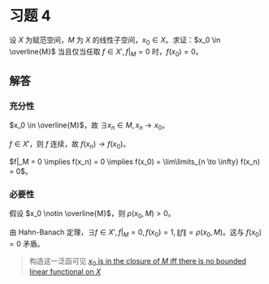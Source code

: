 # 习题 4

设 $X$ 为赋范空间，$M$ 为 $X$ 的线性子空间，$x_0 \in X$。求证：$x_0 \in \overline{M}$ 当且仅当任取 $f \in X', f|_M = 0$ 时，$f(x_0) = 0$。

## 解答

### 充分性

$x_0 \in \overline{M}$，故 $\exists x_n \in M, x_n \to x_0$。

$f \in X'$，则 $f$ 连续，故 $f(x_n) \to f(x_0)$。

$f|_M = 0 \implies f(x_n) = 0 \implies f(x_0) = \lim\limits_{n \to \infty} f(x_n) = 0$。

### 必要性

假设 $x_0 \notin \overline{M}$，则 $\rho(x_0, M) > 0$。

由 Hahn-Banach 定理，$\exists f \in X', f|_M = 0, f(x_0) = 1, \|f\| = \rho(x_0, M)$。这与 $f(x_0) = 0$ 矛盾。

> 构造这一泛函可见 [$x_0$ is in the closure of $M$ iff there is no bounded linear functional on $X$](https://math.stackexchange.com/a/4108879/1111443)
